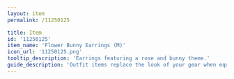 ```yaml
---
layout: item
permalink: /11250125

title: Item
id: '11250125'
item_name: 'Flower Bunny Earrings (M)'
icon_url: '11250125.png'
tooltip_description: 'Earrings featuring a rose and bunny theme.'
guide_description: 'Outfit items replace the look of your gear when equipped.'
---
```

